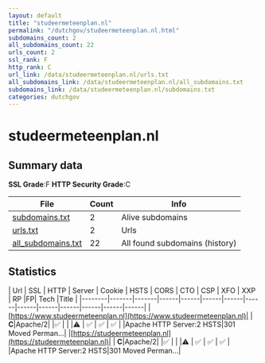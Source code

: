 ```yaml
---
layout: default
title: "studeermeteenplan.nl"
permalink: "/dutchgov/studeermeteenplan.nl.html"
subdomains_count: 2
all_subdomains_count: 22
urls_count: 2
ssl_rank: F
http_rank: C
url_link: /data/studeermeteenplan.nl/urls.txt
all_subdomains_link: /data/studeermeteenplan.nl/all_subdomains.txt
subdomains_link: /data/studeermeteenplan.nl/subdomains.txt
categories: dutchgov
---
```



# studeermeteenplan.nl
## Summary data


**SSL Grade**:F
**HTTP Security Grade**:C


| File       | Count | Info |
|------------|-------|------|
|[subdomains.txt](/data/studeermeteenplan.nl/subdomains.txt)|2|Alive subdomains|
|[urls.txt](/data/studeermeteenplan.nl/urls.txt)|2|Urls|
|[all_subdomains.txt](/data/studeermeteenplan.nl/all_subdomains.txt)|22|All found subdomains (history)|


## Statistics


| Url | SSL | HTTP | Server | Cookie | HSTS | CORS | CTO | CSP | XFO | XXP | RP |FP| Tech |Title |
|--------|-------|-------|------|------|------|------|------|------|------|------|------|------|------|
|[https://www.studeermeteenplan.nl](https://www.studeermeteenplan.nl)| | **C**|Apache/2| |:white_check_mark: | | |:warning: | :white_check_mark: | :white_check_mark: | :white_check_mark: | |Apache HTTP Server:2 HSTS|301 Moved Perman...|
|[https://studeermeteenplan.nl](https://studeermeteenplan.nl)| | **C**|Apache/2| |:white_check_mark: | | |:warning: | :white_check_mark: | :white_check_mark: | :white_check_mark: | |Apache HTTP Server:2 HSTS|301 Moved Perman...|